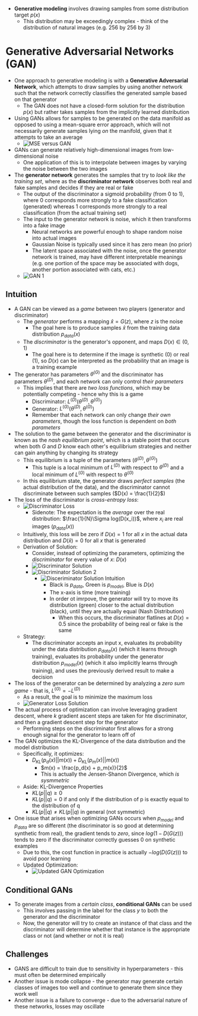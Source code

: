 - **Generative modeling** involves drawing samples from some distribution target $p(x)$
  - This distribution may be exceedingly complex - think of the distribution of natural images (e.g. 256 by 256 by 3)
# Generative Adversarial Networks (GAN)
- One approach to generative modeling is with a **Generative Adversarial Network**, which attempts to draw samples by using another network such that the network correctly classifies the generated sample based on that generator
  - The GAN does not have a closed-form solution for the distribution $p(x)$ but rather takes samples from the implicitly learned distribution
- Using GANs allows for samples to be generated on the data manifold as opposed to using a mean-square error approach, which will not necessarily generate samples lying *on* the manifold, given that it attempts to take an average
  - ![MSE versus GAN](./Images/MSE_vs_GAN.png)
- GANs can generate relatively high-dimensional images from low-dimensional noise
  - One application of this is to interpolate between images by varying the noise between the two images
- The **generator network** generates the samples that try to *look like the training set*, where as the **discriminator network** observes both real and fake samples and decides if they are real or fake
  - The output of the discriminator a sigmoid probability (from 0 to 1), where 0 corresponds more strongly to a fake classification (generated) whereas 1 corresponds more strongly to a real classification (from the actual training set)
  - The input to the generator network is noise, which it then transforms into a fake image
    - Neural networks are powerful enough to shape random noise into actual images
    - Gaussian Noise is typically used since it has zero mean (no prior)
    - The latent space associated with the noise, once the generator network is trained, may have different interpretable meanings (e.g. one portion of the space may be associated with dogs, another portion associated with cats, etc.)
  - ![GAN 1](./Images/GAN_1.png)
## Intuition
- A GAN can be viewed as a *game* between two players (generator and discriminator)
  - The *generator* performs a mapping $\widehat{x} = G(z)$, where $z$ is the noise
    - The goal here is to produce samples $\widehat{x}$ from the training data distribution $p_{data}(x)$
  - The *discriminator* is the generator's opponent, and maps $D(x) \in (0, 1)$
    - The goal here is to determine if the image is synthetic (0) or real (1), so $D(x)$ can be interpreted as the probability that an image is a training example
- The generator has parameters $\theta^{(G)}$ and the discriminator has parameters $\theta^{(D)}$, and each network can only control *their parameters*
  - This implies that there are *two loss functions*, which may be potentially competing - hence why this is a game
    - Discriminator: $L^{(D)}(\theta^{(D)}, \theta^{(G)})$
    - Generator: $L^{(G)}(\theta^{(D)}, \theta^{(G)})$
    - Remember that each network can only change *their own parameters*, though the loss function is dependent on *both parameters*
- The solution to the game between the generator and the discriminator is known as the *nash equilibrium point*, which is a stable point that occurs when both *G* and *D* know each other's equilibrium strategies and neither can gain anything by changing its strategy
  - This equilibrium is a tuple of the parameters $(\theta^{(D)}, \theta^{(G)})$
    - This tuple is a local minimum of $L^{(D)}$ with respect to $\theta^{(D)}$ and a local minimum of $L^{(G)}$ with respect to $\theta^{(G)}$
  - In this equilibrium state, the generator draws *perfect samples* (the actual distribution of the data), and the discriminator cannot discriminate between such samples ($D(x) = \frac{1}{2}$)
- The loss of the discriminator is *cross-entropy loss*:
  - ![Discriminator Loss](./Images/GAN_Discriminator_Loss.png)
    - Sidenote: The expectation is the *average* over the real distribution: $\frac{1}{N}\Sigma log(D(x_i))$, where $x_i$ are real images ($p_{data}(x)$)
  - Intuitively, this loss will be zero if $D(x) = 1$ for all $x$ in the actual data distribution and $D(\widehat{x}) = 0$ for all $x$ that is generated
  - Derivation of Solution:
    - Consider, instead of optimizing the parameters, optimizing the *discriminator* for every value of $x$: $D(x)$
    - ![Discriminator Solution](./Images/Discriminator_Solution.png)
    - ![Discriminator Solution 2](./Images/Discriminator_Solution_2.png)
      - ![Disceriminator Solution Intuition](./Images/Discriminator_Solution_Intuition.png)
        - Black is $p_{data}$, Green is $p_{model}$, Blue is $D(x)$
        - The x-axis is time (more training)
        - In order ot imrpove, the generator will try to move its distribution (green) closer to the actual distribution (black), until they are actually equal (Nash Distribution)
          - When this occurs, the discriminator flatlines at $D(x) = 0.5$ since the probability of being real or fake is the same
  - Strategy:
    - The discriminator accepts an input x, evaluates its probability under the data distribution $p_{data}(x)$ (which it learns through training), evaluates its probability under the generator distribution $p_{model}(x)$ (which it also implicitly learns through training), and uses the previously derived result to make a decision
- The loss of the generator can be determined by analyzing a *zero sum game* - that is, $L^{(G)} = -L^{(D)}$
  - As a result, the goal is to minimize the maximum loss 
  - ![Generator Loss Solution](./Images/Generator_Loss_Solution.png)
- The actual process of optimization can involve leveraging gradient descent, where $k$ gradient ascent steps are taken for hte discriminator, and then a gradient descent step for the generator
  - Performing steps on the discriminator first allows for a strong enough signal for the generator to learn off of
- The GAN optimizes the KL-Divergence of the data distribution and the model distribution
  - Specifically, it optimizes:
    - $D_{KL}(p_d(x) || m(x)) + D_{KL}(p_m(x) || m(x))$
      - $m(x) = \frac{p_d(x) + p_m(x)}{2}$
      - This is actually the Jensen-Shanon Divergence, which *is sysmmetric*
  - Aside: KL-Divergence Properties
    - $KL(p || q) \geq 0$
    - $KL(p || q) = 0$ if and only if the distribution of p is exactly equal to the distribution of q
    - $KL(p || q) \neq KL(p || q)$ in general (not symmetric)
- One issue that arises when optimizing GANs occurs when $p_{model}$ and $p_{data}$ are so different (the discriminator is so good at determining synthetic from real), the gradient tends to *zero*, since $log(1 - D(G(z)))$ tends to zero if the discriminator correctly guesses 0 on synthetic examples
  - Due to this, the cost function in practice is actually $-log(D(G(z)))$ to avoid poor learning
  - Updated Optimization:
    - ![Updated GAN Optimization](./Images/Updated_GAN_Optimization.png)
## Conditional GANs
- To generate images from a *certain class*, **conditional GANs** can be used
  - This involves passing in the label for the class $y$ to both the generator and the discriminator
  - Now, the generator will try to create an instance of that class and the discriminator will determine whether that instance is the appropriate class or not (and whether or not it is real)
## Challenges
- GANS are difficult to train due to sensitivity in hyperparameters - this must often be determined empirically
- Another issue is mode collapse - the generator may generate certain classes of images too well and continue to generate them since they work well
- Another issue is a failure to converge - due to the adversarial nature of these networks, losses may oscillate 